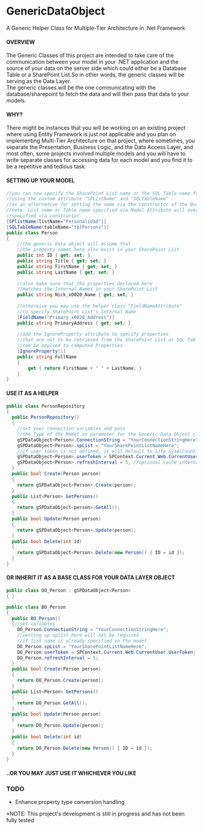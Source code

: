 # GenericDataObject
A Generic Helper Class for Multiple-Tier Architecture in .Net Framework<br/>

<h4>OVERVIEW</h4>

The Generic Classes of this project are intended to take care of the communication between your model in your .NET application and the source of your data on the server side which could either be a Database Table or a SharePoint List.So in other words, the generic classes will be serving as the Data Layer.<br/>
The generic classes will be the one communicating with the database/sharepoint to fetch the data and will then pass that data to your models.


<h4>WHY?</h4>

There might be instances that you will be working on an existing project where using Entity Framework is just not applicable and you plan on implementing Multi-Tier Architecture on that project, where sometimes, you separate the Presentation, Business Logic, and the Data Access Layer, and most often, some projects involved multiple models and you will have to write separate classes for accessing data for each model and you find it to be a repetitive and tedious task.


<h4>SETTING UP YOUR MODEL</h4>

```c#
//you can now specify the SharePoint List name or the SQL Table name for the model
//using the custom attribute "SPListName" and "SQLTableName"
//as an alternative for setting the name via the constructor of the Business Object
//note: List name or Table name specified via Model Attribute will override values
//specified via constructor
[SPlistName(listName="Personalidad")]
[SQLTableName(tableName="tblPersons")]
public class Person
{
    //the generic data object will assume that
    //the property names here also exist in your SharePoint List
    public int ID { get; set; }
    public string Title { get; set; }
    public string FirstName { get; set; }
    public string LastName { get; set; }
    
    //also make sure that the properties declared here 
    //matches the Internal Names in your SharePoint List
    public string Nick_x0020_Name { get; set; }
    
    //otherwise you may use the helper class "FieldNameAttribute"
    //to specify SharePoint List's Internal Name
    [FieldName("Primary_x0020_Address")]
    public string PrimaryAddress { get; set; }
    
    //add the IgnoreProperty attribute to specify properties
    //that are not to be retrieved from the SharePoint List or SQL Table
    //can be applied to computed Properties
    [IgnoreProperty()]
    public string FullName
    {
        get { return FirstName + " " + LastName; }
    }
}
```


<h4>USE IT AS A HELPER</h4>

```c#
public class PersonRepository
{
  public PersonRepository()
  {
    //set your connection variables and pass 
    //the Type of the Model as parameter for the Generic Data Object class
    gSPDataObject<Person>.ConnectionString = "YourConnectionStringHere"
    gSPDataObject<Person>.spList = "YourSharePointListNameHere";
    //if user token is not defined, it will default to Site SysAccount
    gSPDataObject<Person>.userToken = SPContext.Current.Web.CurrentUser.UserToken; 
    gSPDataObject<Person>.refreshInterval = 5; //optional cache interval in minutes
  }
  public bool Create(Person person)
  {
    return gSPDataObject<Person>.Create(person);
  }
  public List<Person> GetPersons()
  {
    return gSPDataObject<person>.GetAll();
  }
  public bool Update(Person person)
  {
    return gSPDataObject<Person>.Update(person);
  }
  public bool Delete(int id)
  {
    return gSPDataObject<Person>.Delete(new Person() { ID = id });
  }
}
```


<h4>OR INHERIT IT AS A BASE CLASS FOR YOUR DATA LAYER OBJECT</h4>

```c#
public class DO_Person : gSPDataObject<Person>
{ }

public class BO_Person
{
  public BO_Person()
  {//set variables
    DO_Person.ConnectionString = "YourConnectionStringHere";
    //setting up splist here will not be required 
    //if list name is already specified on the model
    DO_Person.spList = "YourSharePointListNameHere";
    DO_Person.userToken = SPContext.Current.Web.CurrentUser.UserToken;
    DO_Person.refreshInterval = 5;
  }
  public bool Create(Person person)
  {
    return DO_Person.Create(person);
  }
  public List<Person> GetPersons()
  {
    return DO_Person.GetAll();
  }
  public bool Update(Person person)
  {
    return DO_Person.Update(person);
  }
  public bool Delete(int id)
  {
    return DO_Person.Delete(new Person() { ID = id });
  }
}
```


<h4>..OR YOU MAY JUST USE IT WHICHEVER YOU LIKE</h4>


<h3>TODO</h3>
<ul>
<li>Enhance property type conversion handling</li>
</ul>

*NOTE: This project's development is still in progress and has not been fully tested
